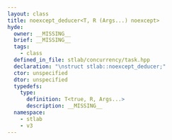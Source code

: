 ```yaml
---
layout: class
title: noexcept_deducer<T, R (Args...) noexcept>
hyde:
  owner: __MISSING__
  brief: __MISSING__
  tags:
    - class
  defined_in_file: stlab/concurrency/task.hpp
  declaration: "\nstruct stlab::noexcept_deducer;"
  ctor: unspecified
  dtor: unspecified
  typedefs:
    type:
      definition: T<true, R, Args...>
      description: __MISSING__
  namespace:
    - stlab
    - v3
---
```

